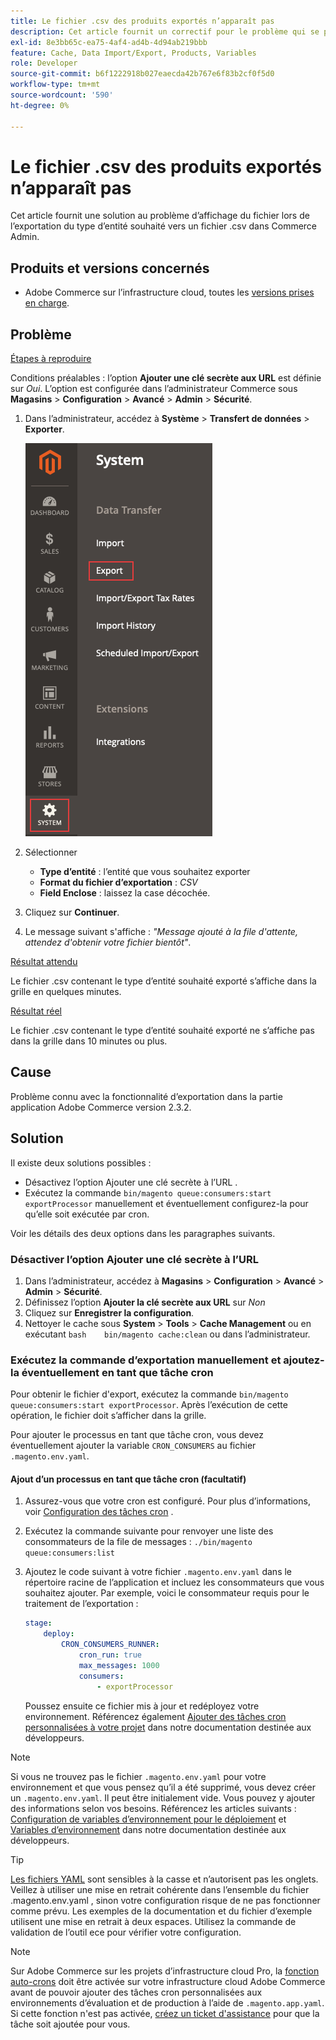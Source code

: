 ```yaml
---
title: Le fichier .csv des produits exportés n’apparaît pas
description: Cet article fournit un correctif pour le problème qui se produit lorsque vous essayez d’exporter le type d’entité souhaité vers un fichier .csv dans l’administrateur Commerce, mais que le fichier n’apparaît pas.
exl-id: 8e3bb65c-ea75-4af4-ad4b-4d94ab219bbb
feature: Cache, Data Import/Export, Products, Variables
role: Developer
source-git-commit: b6f1222918b027eaecda42b767e6f83b2cf0f5d0
workflow-type: tm+mt
source-wordcount: '590'
ht-degree: 0%

---
```


# Le fichier .csv des produits exportés n’apparaît pas

Cet article fournit une solution au problème d’affichage du fichier lors de l’exportation du type d’entité souhaité vers un fichier .csv dans Commerce Admin.

## Produits et versions concernés

* Adobe Commerce sur l’infrastructure cloud, toutes les [versions prises en charge](https://magento.com/sites/default/files/magento-software-lifecycle-policy.pdf).

## Problème

<u>Étapes à reproduire</u>

Conditions préalables : l’option **Ajouter une clé secrète aux URL** est définie sur *Oui*. L’option est configurée dans l’administrateur Commerce sous **Magasins** > **Configuration** > **Avancé** > **Admin** > **Sécurité**.

1. Dans l’administrateur, accédez à **Système** > **Transfert de données** > **Exporter**.

   ![magento_export_products_2.3.4.png](assets/magento_export_products_2.3.4.png)

1. Sélectionner
   * **Type d’entité** : l’entité que vous souhaitez exporter
   * **Format du fichier d’exportation** : *CSV*
   * **Field Enclose** : laissez la case décochée.
1. Cliquez sur **Continuer**.
1. Le message suivant s&#39;affiche : *&quot;Message ajouté à la file d&#39;attente, attendez d&#39;obtenir votre fichier bientôt&quot;*.

<u>Résultat attendu</u>

Le fichier .csv contenant le type d’entité souhaité exporté s’affiche dans la grille en quelques minutes.

<u>Résultat réel</u>

Le fichier .csv contenant le type d’entité souhaité exporté ne s’affiche pas dans la grille dans 10 minutes ou plus.

## Cause

Problème connu avec la fonctionnalité d’exportation dans la partie application Adobe Commerce version 2.3.2.

## Solution

Il existe deux solutions possibles :

* Désactivez l’option Ajouter une clé secrète à l’URL .
* Exécutez la commande `bin/magento queue:consumers:start exportProcessor` manuellement et éventuellement configurez-la pour qu’elle soit exécutée par cron.

Voir les détails des deux options dans les paragraphes suivants.

### Désactiver l’option Ajouter une clé secrète à l’URL

1. Dans l’administrateur, accédez à **Magasins** > **Configuration** > **Avancé** > **Admin** > **Sécurité**.
1. Définissez l’option **Ajouter la clé secrète aux URL** sur *Non*
1. Cliquez sur **Enregistrer la configuration**.
1. Nettoyer le cache sous **System** > **Tools** > **Cache Management** ou en exécutant    ```bash    bin/magento cache:clean``` ou dans l’administrateur.

### Exécutez la commande d’exportation manuellement et ajoutez-la éventuellement en tant que tâche cron

Pour obtenir le fichier d&#39;export, exécutez la commande `bin/magento queue:consumers:start exportProcessor`. Après l’exécution de cette opération, le fichier doit s’afficher dans la grille.


Pour ajouter le processus en tant que tâche cron, vous devez éventuellement ajouter la variable `CRON_CONSUMERS` au fichier `.magento.env.yaml`.

#### Ajout d’un processus en tant que tâche cron (facultatif)

1. Assurez-vous que votre cron est configuré. Pour plus d’informations, voir [Configuration des tâches cron](/docs/commerce-cloud-service/user-guide/configure/app/properties/crons-property.html) .
1. Exécutez la commande suivante pour renvoyer une liste des consommateurs de la file de messages :     `./bin/magento queue:consumers:list`
1. Ajoutez le code suivant à votre fichier `.magento.env.yaml` dans le répertoire racine de l’application et incluez les consommateurs que vous souhaitez ajouter. Par exemple, voici le consommateur requis pour le traitement de l’exportation :

   ```yaml
   stage:
       deploy:
           CRON_CONSUMERS_RUNNER:
               cron_run: true
               max_messages: 1000
               consumers:
                   - exportProcessor
   ```

   Poussez ensuite ce fichier mis à jour et redéployez votre environnement. Référencez également [Ajouter des tâches cron personnalisées à votre projet](/docs/commerce-cloud-service/user-guide/configure/app/properties/crons-property.html#add-custom-cron-jobs-to-your-project) dans notre documentation destinée aux développeurs.

>[!NOTE]
>
>Si vous ne trouvez pas le fichier `.magento.env.yaml` pour votre environnement et que vous pensez qu’il a été supprimé, vous devez créer un `.magento.env.yaml`. Il peut être initialement vide. Vous pouvez y ajouter des informations selon vos besoins. Référencez les articles suivants : [Configuration de variables d’environnement pour le déploiement](/docs/commerce-cloud-service/user-guide/configure/env/configure-env-yaml.html) et [Variables d’environnement](/docs/commerce-cloud-service/user-guide/configure/env/stage/variables-intro.html) dans notre documentation destinée aux développeurs.

>[!TIP]
>
>[Les fichiers YAML](https://experienceleague.adobe.com/docs/commerce-cloud-service/user-guide/configure/env/configure-env-yaml.html) sont sensibles à la casse et n’autorisent pas les onglets. Veillez à utiliser une mise en retrait cohérente dans l’ensemble du fichier .magento.env.yaml , sinon votre configuration risque de ne pas fonctionner comme prévu. Les exemples de la documentation et du fichier d’exemple utilisent une mise en retrait à deux espaces. Utilisez la commande de validation de l’outil ece pour vérifier votre configuration.

>[!NOTE]
>
>Sur Adobe Commerce sur les projets d’infrastructure cloud Pro, la [fonction auto-crons](/docs/commerce-cloud-service/user-guide/configure/app/properties/crons-property.html?lang=en#crontab) doit être activée sur votre infrastructure cloud Adobe Commerce avant de pouvoir ajouter des tâches cron personnalisées aux environnements d’évaluation et de production à l’aide de `.magento.app.yaml`. Si cette fonction n&#39;est pas activée, [créez un ticket d&#39;assistance](/help/help-center-guide/help-center/magento-help-center-user-guide.md#submit-ticket) pour que la tâche soit ajoutée pour vous.
